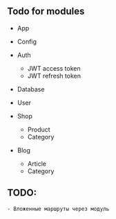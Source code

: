 ## Todo for modules

+ App

+ Config

+ Auth
	+ JWT access token
	- JWT refresh token

+ Database

+ User

+ Shop
	+ Product
	+ Category

+ Blog
	+ Article
	+ Category


## TODO:
	- Вложенные маршруты через модуль